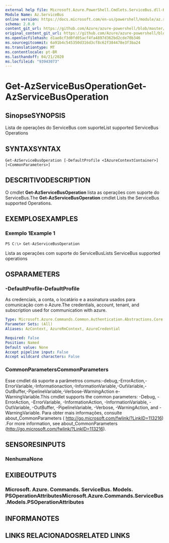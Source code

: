 ```yaml
---
external help file: Microsoft.Azure.PowerShell.Cmdlets.ServiceBus.dll-Help.xml
Module Name: Az.ServiceBus
online version: https://docs.microsoft.com/en-us/powershell/module/az.servicebus/get-azservicebusoperation
schema: 2.0.0
content_git_url: https://github.com/Azure/azure-powershell/blob/master/src/ServiceBus/ServiceBus/help/Get-AzServiceBusOperation.md
original_content_git_url: https://github.com/Azure/azure-powershell/blob/master/src/ServiceBus/ServiceBus/help/Get-AzServiceBusOperation.md
ms.openlocfilehash: d1ae8cf3d0fd05acf4fa4897d362bd2cde70b346
ms.sourcegitcommit: 6a91b4c545350d316d3cf8c62f384478e3f3ba24
ms.translationtype: MT
ms.contentlocale: pt-BR
ms.lasthandoff: 04/21/2020
ms.locfileid: "93943073"
---
```

# <span data-ttu-id="fc5c2-101">Get-AzServiceBusOperation</span><span class="sxs-lookup"><span data-stu-id="fc5c2-101">Get-AzServiceBusOperation</span></span>

## <span data-ttu-id="fc5c2-102">Sinopse</span><span class="sxs-lookup"><span data-stu-id="fc5c2-102">SYNOPSIS</span></span>
<span data-ttu-id="fc5c2-103">Lista de operações do ServiceBus com suporte</span><span class="sxs-lookup"><span data-stu-id="fc5c2-103">List supported ServiceBus Operations</span></span>

## <span data-ttu-id="fc5c2-104">SYNTAX</span><span class="sxs-lookup"><span data-stu-id="fc5c2-104">SYNTAX</span></span>

```
Get-AzServiceBusOperation [-DefaultProfile <IAzureContextContainer>] [<CommonParameters>]
```

## <span data-ttu-id="fc5c2-105">DESCRITIVO</span><span class="sxs-lookup"><span data-stu-id="fc5c2-105">DESCRIPTION</span></span>
<span data-ttu-id="fc5c2-106">O cmdlet **Get-AzServiceBusOperation** lista as operações com suporte do ServiceBus.</span><span class="sxs-lookup"><span data-stu-id="fc5c2-106">The **Get-AzServiceBusOperation** cmdlet Lists the ServiceBus supported Operations.</span></span>

## <span data-ttu-id="fc5c2-107">EXEMPLOS</span><span class="sxs-lookup"><span data-stu-id="fc5c2-107">EXAMPLES</span></span>

### <span data-ttu-id="fc5c2-108">Exemplo 1</span><span class="sxs-lookup"><span data-stu-id="fc5c2-108">Example 1</span></span>
```
PS C:\> Get-AzServiceBusOperation
```

<span data-ttu-id="fc5c2-109">Lista as operações com suporte do ServiceBus</span><span class="sxs-lookup"><span data-stu-id="fc5c2-109">Lists ServiceBus supported operations</span></span>

## <span data-ttu-id="fc5c2-110">OS</span><span class="sxs-lookup"><span data-stu-id="fc5c2-110">PARAMETERS</span></span>

### <span data-ttu-id="fc5c2-111">-DefaultProfile</span><span class="sxs-lookup"><span data-stu-id="fc5c2-111">-DefaultProfile</span></span>
<span data-ttu-id="fc5c2-112">As credenciais, a conta, o locatário e a assinatura usados para comunicação com o Azure.</span><span class="sxs-lookup"><span data-stu-id="fc5c2-112">The credentials, account, tenant, and subscription used for communication with azure.</span></span>

```yaml
Type: Microsoft.Azure.Commands.Common.Authentication.Abstractions.Core.IAzureContextContainer
Parameter Sets: (All)
Aliases: AzContext, AzureRmContext, AzureCredential

Required: False
Position: Named
Default value: None
Accept pipeline input: False
Accept wildcard characters: False
```

### <span data-ttu-id="fc5c2-113">CommonParameters</span><span class="sxs-lookup"><span data-stu-id="fc5c2-113">CommonParameters</span></span>
<span data-ttu-id="fc5c2-114">Esse cmdlet dá suporte a parâmetros comuns:-debug,-ErrorAction,-ErrorVariable,-Informationaction,-InformationVariable,-OutVariable,-OutBuffer,-PipelineVariable,-Verbose-WarningAction e-WarningVariable.</span><span class="sxs-lookup"><span data-stu-id="fc5c2-114">This cmdlet supports the common parameters: -Debug, -ErrorAction, -ErrorVariable, -InformationAction, -InformationVariable, -OutVariable, -OutBuffer, -PipelineVariable, -Verbose, -WarningAction, and -WarningVariable.</span></span> <span data-ttu-id="fc5c2-115">Para obter mais informações, consulte about_CommonParameters ( http://go.microsoft.com/fwlink/?LinkID=113216) .</span><span class="sxs-lookup"><span data-stu-id="fc5c2-115">For more information, see about_CommonParameters (http://go.microsoft.com/fwlink/?LinkID=113216).</span></span>

## <span data-ttu-id="fc5c2-116">SENSORES</span><span class="sxs-lookup"><span data-stu-id="fc5c2-116">INPUTS</span></span>

### <span data-ttu-id="fc5c2-117">Nenhuma</span><span class="sxs-lookup"><span data-stu-id="fc5c2-117">None</span></span>

## <span data-ttu-id="fc5c2-118">EXIBE</span><span class="sxs-lookup"><span data-stu-id="fc5c2-118">OUTPUTS</span></span>

### <span data-ttu-id="fc5c2-119">Microsoft. Azure. Commands. ServiceBus. Models. PSOperationAttributes</span><span class="sxs-lookup"><span data-stu-id="fc5c2-119">Microsoft.Azure.Commands.ServiceBus.Models.PSOperationAttributes</span></span>

## <span data-ttu-id="fc5c2-120">INFORMA</span><span class="sxs-lookup"><span data-stu-id="fc5c2-120">NOTES</span></span>

## <span data-ttu-id="fc5c2-121">LINKS RELACIONADOS</span><span class="sxs-lookup"><span data-stu-id="fc5c2-121">RELATED LINKS</span></span>
